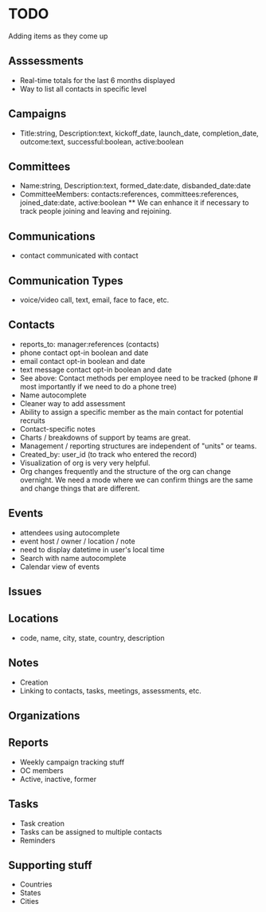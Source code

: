 # TODO

Adding items as they come up

## Asssessments

* Real-time totals for the last 6 months displayed
* Way to list all contacts in specific level

## Campaigns

* Title:string, Description:text, kickoff_date, launch_date, completion_date, outcome:text, successful:boolean, active:boolean

## Committees

* Name:string, Description:text, formed_date:date, disbanded_date:date
* CommitteeMembers: contacts:references, committees:references, joined_date:date, active:boolean
** We can enhance it if necessary to track people joining and leaving and rejoining.

## Communications

* contact communicated with contact

## Communication Types

* voice/video call, text, email, face to face, etc.

## Contacts

* reports_to: manager:references (contacts)
* phone contact opt-in boolean and date
* email contact opt-in boolean and date
* text message contact opt-in boolean and date
* See above: Contact methods per employee need to be tracked (phone # most importantly if we need to do a phone tree)
* Name autocomplete
* Cleaner way to add assessment
* Ability to assign a specific member as the main contact for potential recruits
* Contact-specific notes
* Charts / breakdowns of support by teams are great.
* Management / reporting structures are independent of "units" or teams.
* Created_by: user_id (to track who entered the record)
* Visualization of org is very very helpful.
* Org changes frequently and the structure of the org can change overnight. We need a mode where we can confirm things are the same and change things that are different.

## Events

* attendees using autocomplete
* event host / owner / location / note
* need to display datetime in user's local time
* Search with name autocomplete
* Calendar view of events

## Issues

## Locations

* code, name, city, state, country, description

## Notes

* Creation
* Linking to contacts, tasks, meetings, assessments, etc.

## Organizations

## Reports

* Weekly campaign tracking stuff
* OC members
* Active, inactive, former

## Tasks

* Task creation
* Tasks can be assigned to multiple contacts
* Reminders


## Supporting stuff

* Countries
* States
* Cities
